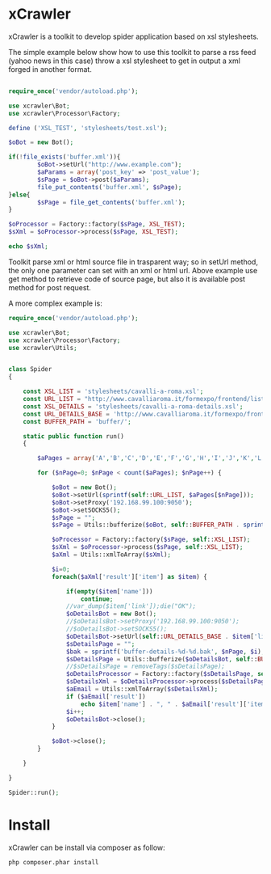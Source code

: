 xCrawler
=======

xCrawler is a toolkit to develop spider application based on xsl stylesheets.

The simple example below show how to use this toolkit to parse a rss feed (yahoo news in this case) throw a xsl stylesheet to get in output a xml forged in another format. 

```php

require_once('vendor/autoload.php');

use xcrawler\Bot;
use xcrawler\Processor\Factory;

define ('XSL_TEST', 'stylesheets/test.xsl');

$oBot = new Bot();

if(!file_exists('buffer.xml')){
        $oBot->setUrl("http://www.example.com");
        $aParams = array('post_key' => 'post_value');
        $sPage = $oBot->post($aParams);
        file_put_contents('buffer.xml', $sPage);
}else{
        $sPage = file_get_contents('buffer.xml');
}

$oProcessor = Factory::factory($sPage, XSL_TEST);
$sXml = $oProcessor->process($sPage, XSL_TEST);

echo $sXml;

```

Toolkit parse xml or html source file in trasparent way; so in setUrl method, the only one parameter can set with an xml or html url. 
Above example use get method to retrieve code of source page, but also it is available post method for post request.

A more complex example is:

```php
require_once('vendor/autoload.php');

use xcrawler\Bot;
use xcrawler\Processor\Factory;
use xcrawler\Utils;


class Spider
{

	const XSL_LIST = 'stylesheets/cavalli-a-roma.xsl';
	const URL_LIST = "http://www.cavalliaroma.it/formexpo/frontend/list.php?ltr=%s";
	const XSL_DETAILS = 'stylesheets/cavalli-a-roma-details.xsl';
	const URL_DETAILS_BASE = 'http://www.cavalliaroma.it/formexpo/frontend/';
	const BUFFER_PATH = 'buffer/';

	static public function run()
	{

		$aPages = array('A','B','C','D','E','F','G','H','I','J','K','L','M','N','O','P','Q','R','S','T','U','V','W','X','Y','Z');

		for ($nPage=0; $nPage < count($aPages); $nPage++) {

			$oBot = new Bot();
			$oBot->setUrl(sprintf(self::URL_LIST, $aPages[$nPage]));
			$oBot->setProxy('192.168.99.100:9050');
			$oBot->setSOCKS5();
			$sPage = "";
			$sPage = Utils::bufferize($oBot, self::BUFFER_PATH . sprintf('buffer-%d.bak', $nPage), $sPage);

			$oProcessor = Factory::factory($sPage, self::XSL_LIST);
			$sXml = $oProcessor->process($sPage, self::XSL_LIST);
			$aXml = Utils::xmlToArray($sXml);

			$i=0;
			foreach($aXml['result']['item'] as $item) {

				if(empty($item['name']))
					continue;
				//var_dump($item['link']);die("OK");
				$oDetailsBot = new Bot();
				//$oDetailsBot->setProxy('192.168.99.100:9050');
				//$oDetailsBot->setSOCKS5();
				$oDetailsBot->setUrl(self::URL_DETAILS_BASE . $item['link']);
				$sDetailsPage = "";
				$bak = sprintf('buffer-details-%d-%d.bak', $nPage, $i);
				$sDetailsPage = Utils::bufferize($oDetailsBot, self::BUFFER_PATH . $bak, $sDetailsPage);
				//$sDetailsPage = removeTags($sDetailsPage);
				$oDetailsProcessor = Factory::factory($sDetailsPage, self::XSL_DETAILS);
				$sDetailsXml = $oDetailsProcessor->process($sDetailsPage, self::XSL_DETAILS);
				$aEmail = Utils::xmlToArray($sDetailsXml);
				if ($aEmail['result'])
					echo $item['name'] . ", " . $aEmail['result']['item']['email'] . "\n";
				$i++;
				$oDetailsBot->close();
			}

			$oBot->close();
		}

	}

}

Spider::run();

```


Install
=======

xCrawler can be install via composer as follow:

```bash
php composer.phar install
```



